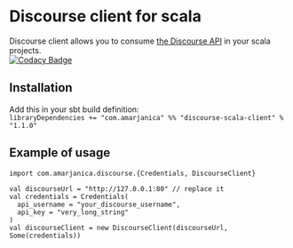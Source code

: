 # Discourse client for scala
Discourse client allows you to consume [the Discourse API](https://meta.discourse.org/t/discourse-api-documentation/22706) in your scala projects.  
[![Codacy Badge](https://api.codacy.com/project/badge/Grade/95beb2c674fa49769c219f7d77cf810a)](https://www.codacy.com/app/ana-marjanica/discourse-scala-client?utm_source=github.com&utm_medium=referral&utm_content=amarjanica/discourse-scala-client&utm_campaign=badger)
## Installation
Add this in your sbt build definition:  
```libraryDependencies += "com.amarjanica" %% "discourse-scala-client" % "1.1.0"```

## Example of usage
```
import com.amarjanica.discourse.{Credentials, DiscourseClient}

val discourseUrl = "http://127.0.0.1:80" // replace it
val credentials = Credentials(
  api_username = "your_discourse_username",
  api_key = "very_long_string"
)
val discourseClient = new DiscourseClient(discourseUrl, Some(credentials))
```

